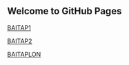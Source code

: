 ## Welcome to GitHub Pages


[BAITAP1](https://truongnguyenphilong.github.io/XuLyDuLieuLon/BAITAP1)

[BAITAP2](https://truongnguyenphilong.github.io/XuLyDuLieuLon/BAITAP2)

[BAITAPLON](https://truongnguyenphilong.github.io/XuLyDuLieuLon/BAITAPLON)

